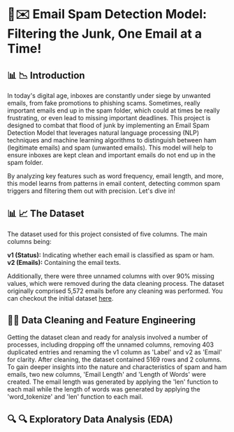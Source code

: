 # 🚀✉️ Email Spam Detection Model: Filtering the Junk, One Email at a Time!
## 📊 📉 Introduction
In today's digital age, inboxes are constantly under siege by unwanted emails, from fake promotions to phishing scams. Sometimes, really important emails end up in the spam folder, which could at times be really frustrating, or even lead to missing important deadlines. This project is designed to combat that flood of junk by implementing an Email Spam Detection Model that leverages natural language processing (NLP) techniques and machine learning algorithms to distinguish between ham (legitimate emails) and spam (unwanted emails). This model will help to ensure inboxes are kept clean and important emails do not end up in the spam folder. 

By analyzing key features such as word frequency, email length, and more, this model learns from patterns in email content, detecting common spam triggers and filtering them out with precision. Let's dive in!

## 📊 📈  The Dataset
The dataset used for this project consisted of five columns. The main columns being:  

**v1 (Status):** Indicating whether each email is classified as spam or ham.    
**v2 (Emails):** Containing the email texts.  

Additionally, there were three unnamed columns with over 90% missing values, which were removed during the data cleaning process. The dataset originally comprised 5,572 emails before any cleaning was performed. You can checkout the initial dataset [here](https://github.com/Taiwo-Rachael/email-spam-detection-model/blob/main/spam.csv).

## 🧹🧹 Data Cleaning and Feature Engineering
Getting the dataset clean and ready for analysis involved a number of processes, including dropping off the unnamed columns, removing 403 duplicated entries and renaming the v1 column as 'Label' and v2 as 'Email' for clarity. After cleaning, the dataset contained 5169 rows and 2 columns. To gain deeper insights into the nature and characteristics of spam and ham emails, two new columns, 'Email Length' and 'Length of Words' were created. The email length was generated by applying the 'len' function to each mail while the length of words was generated by applying the 'word_tokenize' and 'len' function to each mail.

##  🔍 🔍 Exploratory Data Analysis (EDA)

